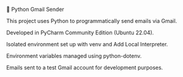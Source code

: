 📧 Python Gmail Sender

This project uses Python to programmatically send emails via Gmail.

Developed in PyCharm Community Edition (Ubuntu 22.04).

Isolated environment set up with venv and Add Local Interpreter.

Environment variables managed using python-dotenv.

Emails sent to a test Gmail account for development purposes.
